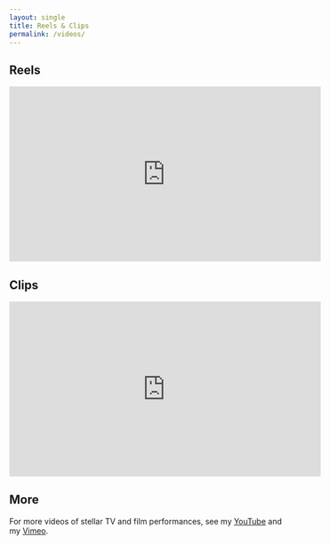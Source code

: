 ```yaml
---
layout: single
title: Reels & Clips
permalink: /videos/
---
```

## Reels

<iframe width="560" height="315" src="https://www.youtube.com/embed/videoseries?list=PLqsCty1A6DLALGsNx84BWgRheok_x8ldh" frameborder="0" allow="accelerometer; autoplay; clipboard-write; encrypted-media; gyroscope; picture-in-picture" allowfullscreen></iframe>

## Clips

<iframe width="560" height="315" src="https://www.youtube.com/embed/videoseries?list=PLqsCty1A6DLBfhI8d5QQKmjl5H332kfp7" frameborder="0" allow="accelerometer; autoplay; clipboard-write; encrypted-media; gyroscope; picture-in-picture" allowfullscreen></iframe>

## More

For more videos of stellar TV and film performances, see my <a href="https://www.youtube.com/user/kevinashworth" itemprop="sameAs" style="display: inline-block;"><i class="fab fa-fw fa-youtube-square" aria-hidden="true"></i>YouTube</a> and my <a href="https://vimeo.com/kevinashworth" itemprop="sameAs" style="display: inline-block;"><i class="fab fa-fw fa-vimeo" aria-hidden="true"></i>Vimeo</a>.
